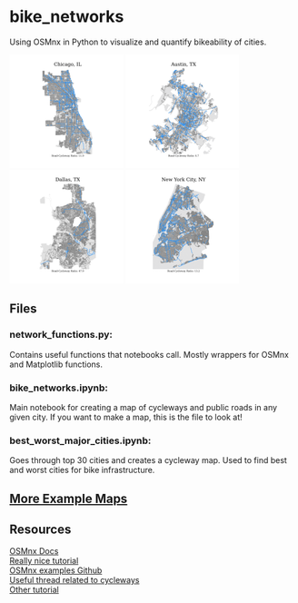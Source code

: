 # bike_networks
Using OSMnx in Python to visualize and quantify bikeability of cities.

<img src="examples/png/Chicago,&#32;IL.png" alt="drawing" height="200"/> <img src="examples/png/Austin,&#32;TX.png" alt="drawing" height="200"/> <img src="examples/png/Dallas,&#32;TX.png" alt="drawing" height="200"/> <img src="examples/png/New&#32;York&#32;City,&#32;NY.png" alt="drawing" height="200"/>

## Files
### network_functions.py:
Contains useful functions that notebooks call. Mostly wrappers for OSMnx and Matplotlib functions.  
### bike_networks.ipynb:
Main notebook for creating a map of cycleways and public roads in any given city. If you want to make a map,   this is the file to look at!  
### best_worst_major_cities.ipynb:
Goes through top 30 cities and creates a cycleway map. Used to find best and worst cities for bike infrastructure.  

## [More Example Maps](examples/pdf/)  

## Resources
[OSMnx Docs](https://osmnx.readthedocs.io/en/stable/)  
[Really nice tutorial](https://geoffboeing.com/2016/11/osmnx-python-street-networks/)  
[OSMnx examples Github](https://github.com/gboeing/osmnx-examples)  
[Useful thread related to cycleways](https://github.com/gboeing/osmnx/issues/151)  
[Other tutorial](https://automating-gis-processes.github.io/CSC/notebooks/L3/retrieve_osm_data.html)  
